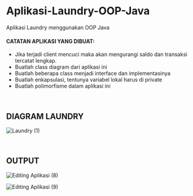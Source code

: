 # Aplikasi-Laundry-OOP-Java
Aplikasi Laundry menggunakan OOP Java

<h4>CATATAN APLIKASI YANG DIBUAT:</h4>
<ul>
<li>Jika terjadi client mencuci maka akan mengurangi saldo dan transaksi tercatat lengkap.</li>
<li> Buatlah class diagram dari aplikasi ini</li>
<li> Buatlah beberapa class menjadi interface dan implementasinya</li>
<li> Buatlah enkapsulasi, tentunya variabel lokal harus di private</li>
<li> Buatlah polimorfisme dalam aplikasi ini</li>
</ul>

<br>
<h2>DIAGRAM LAUNDRY</h2>

![Laundry (1)](https://user-images.githubusercontent.com/65702027/140892136-16d18b1c-0ef0-4cf9-b756-3631a609a09c.png)

<br>
<h2>OUTPUT</h2>

![Editing Aplikasi (8)](https://user-images.githubusercontent.com/65702027/140894302-f37170de-6560-4dc2-99cc-10155ba7daf3.png)

![Editing Aplikasi (9)](https://user-images.githubusercontent.com/65702027/140894316-e3188424-e15f-4af6-9d9a-be8c8ae7a2af.png)

